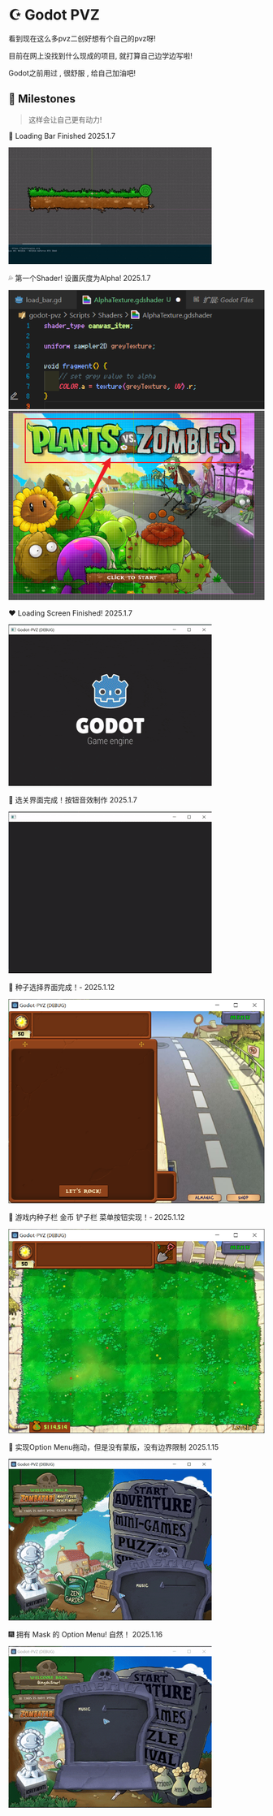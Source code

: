 # ☪ Godot PVZ

看到现在这么多pvz二创好想有个自己的pvz呀!

目前在网上没找到什么现成的项目, 就打算自己边学边写啦!

Godot之前用过 , 很舒服 , 给自己加油吧!

## 💟 Milestones

> 这样会让自己更有动力!

🍕 Loading Bar Finished 2025.1.7

![./static/Loading_Bar_Finished-2025.1.7](./static/Loading_Bar_Finished-2025.1.7.gif)

💦 第一个Shader! 设置灰度为Alpha! 2025.1.7

![static/My-First-Shader-2025.1.7.png](static/My-First-Shader-2025.1.7.png)
![static/My-First-Shader-InGame-2025.1.7.png](static/My-First-Shader-InGame-2025.1.7.png)

❤ Loading Screen Finished! 2025.1.7

![static/Loading-Screen-Finished-2025.1.7.gif](static/Loading-Screen-Finished-2025.1.7.gif)

🌈 选关界面完成！按钮音效制作 2025.1.7

![static/选关界面完成！按钮音效制作-2025.1.7.gif](static/选关界面完成！按钮音效制作-2025.1.7.gif)

🍨 种子选择界面完成！- 2025.1.12

![static/Seed-Chooser.png](static/Seed-Chooser.png)

🥠 游戏内种子栏 金币 铲子栏 菜单按钮实现！- 2025.1.12

![static/In-Game-Window-And-Menu-Button.png](static/In-Game-Window-And-Menu-Button.png)

🎇 实现Option Menu拖动，但是没有蒙版，没有边界限制 2025.1.15

![static/Semi-finished-Draggable.gif](static/Semi-finished-Draggable.gif)

🎆 拥有 Mask 的 Option Menu! 自然！ 2025.1.16

![static/Option-Menu-With-Mask.gif](static/Option-Menu-With-Mask.gif)
